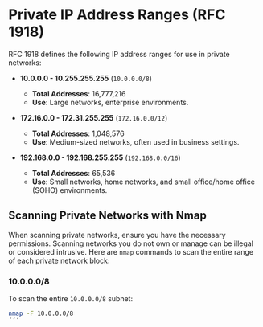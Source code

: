 # Private IP Address Ranges (RFC 1918)

RFC 1918 defines the following IP address ranges for use in private networks:

- **10.0.0.0 - 10.255.255.255** (`10.0.0.0/8`)
  - **Total Addresses**: 16,777,216
  - **Use**: Large networks, enterprise environments.

- **172.16.0.0 - 172.31.255.255** (`172.16.0.0/12`)
  - **Total Addresses**: 1,048,576
  - **Use**: Medium-sized networks, often used in business settings.

- **192.168.0.0 - 192.168.255.255** (`192.168.0.0/16`)
  - **Total Addresses**: 65,536
  - **Use**: Small networks, home networks, and small office/home office (SOHO) environments.

## Scanning Private Networks with Nmap

When scanning private networks, ensure you have the necessary permissions. Scanning networks you do not own or manage can be illegal or considered intrusive. Here are `nmap` commands to scan the entire range of each private network block:

### 10.0.0.0/8

To scan the entire `10.0.0.0/8` subnet:

```sh
nmap -F 10.0.0.0/8
´´´
